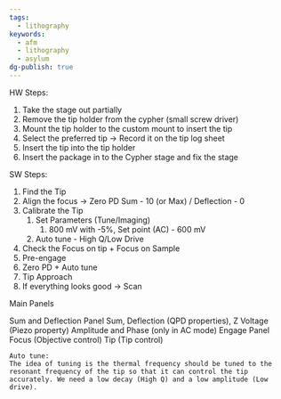 ```yaml
---
tags:
  - lithography
keywords:
  - afm
  - lithography
  - asylum
dg-publish: true
---
```

HW Steps:
1.  Take the stage out partially
2.  Remove the tip holder from the cypher (small screw driver)
3.  Mount the tip holder to the custom mount to insert the tip
4.  Select the preferred tip -> Record it on the tip log sheet
5.  Insert the tip into the tip holder
6.  Insert the package in to the Cypher stage and fix the stage

SW Steps:
1.  Find the Tip
2.  Align the focus -> Zero PD
	Sum - 10 (or Max) / Deflection - 0
3.  Calibrate the Tip
	1.  Set Parameters (Tune/Imaging)
		1.  800 mV with -5%, Set point (AC) - 600 mV
	2.  Auto tune - High Q/Low Drive
4.  Check the Focus on tip + Focus on Sample
5.  Pre-engage
6.  Zero PD + Auto tune
7.  Tip Approach
8.  If everything looks good -> Scan

Main Panels

Sum and Deflection Panel
	Sum, Deflection (QPD properties), Z Voltage (Piezo property)
	Amplitude and Phase (only in AC mode)
Engage Panel
	Focus (Objective control)
	Tip (Tip control)

```ad-note
Auto tune:
The idea of tuning is the thermal frequency should be tuned to the resonant frequency of the tip so that it can control the tip accurately. We need a low decay (High Q) and a low amplitude (Low drive).
```
